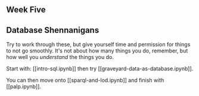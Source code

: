 ## Week Five 

## Database Shennanigans

Try to work through these, but give yourself time and permission for things to not go smoothly. It's not about how many things you do, remember, but how well you _understand_ the things you do.

Start with: [[intro-sql.ipynb]] then try [[graveyard-data-as-database.ipynb]].

You can then move onto [[sparql-and-lod.ipynb]] and finish with [[palp.ipynb]].





